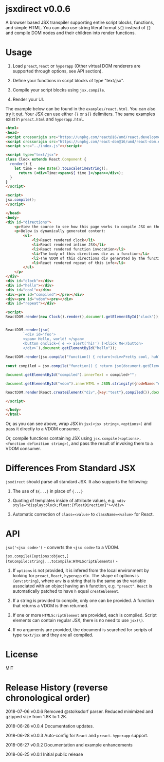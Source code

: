 # jsxdirect v0.0.6

A browser based JSX transpiler supporting entire script blocks, functions, and simple HTML. You can also use string literal format `${}` instead of `{}` and compile DOM nodes and their children into render functions.

# Usage

1) Load `preact`,`react` or `hyperapp` (Other virtual DOM renderers are supported through options, see API section).

2) Define your functions in script blocks of type "text/jsx".

3) Compile your script blocks using `jsx.compile`.

4) Render your UI.

The example below can be found in the `examples/react.html`. You can also <a href="https://anywhichway.github.io/jsxdirect/examples/react.html" target="_blank">try it out</a>. Your JSX can use either `{}` or `${}` delimiters. The same examples exist in `preact.html` and `hyperapp.html`.

```html
<html>
<head>
<script crossorigin src="https://unpkg.com/react@16/umd/react.development.js"></script>
<script crossorigin src="https://unpkg.com/react-dom@16/umd/react-dom.development.js"></script>
<script src="../index.js"></script>

<script type="text/jsx">
class Clock extends React.Component {
  render() {
	let time = new Date().toLocaleTimeString();
      return (<div>Time:<span>${ time }</span></div>);
  }
}
</script>

<script>
jsx.compile();
</script>

</head>
<body>
<div id="directions">
	<p>View the source to see how this page works to compile JSX on the fly in the browser.</p>
	<p>Below is dynamically generated content:
		<ul>
			<li>React rendered clock</li>
			<li>React rendered inline JSX</li>
			<li>React rendered function invocation</li>
			<li>The body of this directions div as a function</li>
			<li>The VDOM of this directions div generated by the function</li>
			<li>React rendered repeat of this info</li>
		</ul>
	</p>
</div>
<div id="clock"></div>
<div id="hello"></div>
<div id="cool"></div>
<div><pre id="compiled"></pre></div>
<div><pre id="vdom"><pre></div>
<div id="repeat"></div>

<script>
ReactDOM.render(new Clock().render(),document.getElementById("clock"));


ReactDOM.render(jsx(
		`<div id='foo'>
		<span> Hello, world! </span>
		<button onclick={ e => alert('hi!') }>Click Me</button>
		</div>`),document.getElementById("hello"));
		
ReactDOM.render(jsx.compile("function() { return(<div>Pretty cool, huh?</div>) }")(),document.getElementById("cool"));
	
const compiled = jsx.compile("function() { return jsx(document.getElementById('directions').innerHTML) }");

document.getElementById("compiled").innerText = compiled+"";

document.getElementById("vdom").innerHTML = JSON.stringify({nodeName:"div",attributes:{},children:compiled()},2);

ReactDOM.render(React.createElement("div",{key:"test"},compiled()),document.getElementById("repeat"));

</script>

</body>
</html>
```

Or, as you can see above, wrap JSX in `jsx(<jsx string>,<options>)` and pass it directly to a VDOM consumer.

Or, compile functions containing JSX using `jsx.compile(<options>,<function definition string>)`, and pass the result of invoking them to a VDOM consumer.

# Differences From Standard JSX

`jsxdirect` should parse all standard JSX. It also supports the following:

1) The use of `${...}` in place of `{...}`

2) Quoting of templates inside of attribute values, e.g. `<div style="display:block;float:{floatDirection}"></div>`

3) Automatic correction of `class=<value>` to `className=<value>` for React.

# API

`jsx('<jsx code>')` - converts the `<jsx code>` to a VDOM.

`jsx.compile([options:object,][toCompile:string|...toCompile:HTMLScriptElements)` - 

  1) If `options` is not provided, it is infered from the local environment by looking for `preact`, `React`, `hyperapp` etc. The shape of options is `{env:string}`, where `env` is a string that is the same as the variable associated with an object having an `h` function, e.g. `"preact"`. `React` is automatically patched to have `h` equal `createElement`.
  
  2) If a string is provided to compile, only one can be provided. A function that returns a VDOM is then returned.
  
  3) If one or more `HTMLScriptElement` are provided, each is compiled. Script elements can contain regular JSX, there is no need to use `jsx(\`<jsx code>`)`.
  
  4) If no arguments are provided, the document is searched for scripts of type `text/jsx` and they are all compiled.


# License

MIT

# Release History (reverse chronological order)

2018-07-06 v0.0.6 Removed @stolksdorf parser. Reduced minimized and gzipped size from 1.8K to 1.2K.

2018-06-28 v0.0.4 Documentation updates.

2018-06-28 v0.0.3 Auto-config for `React` and `preact`. `hyperapp` support.

2018-06-27 v0.0.2 Documentation and example enhancements

2018-06-25 v0.0.1 Initial public release
